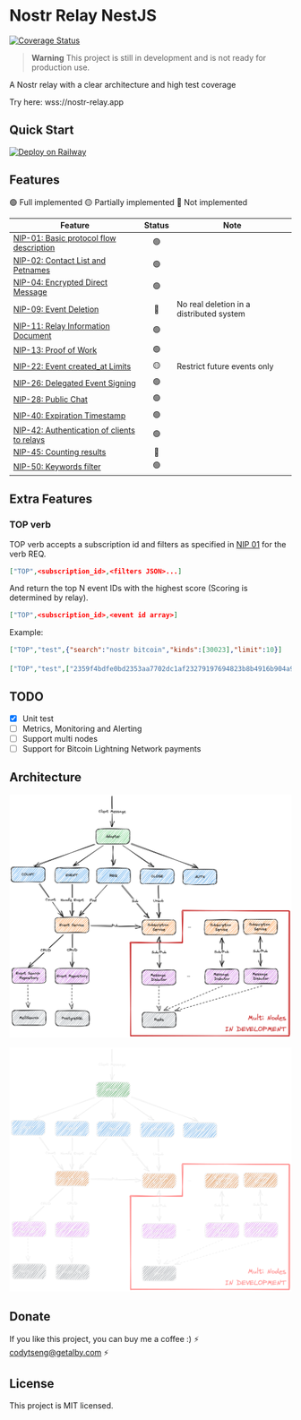 # Nostr Relay NestJS

[![Coverage Status](https://coveralls.io/repos/github/CodyTseng/nostr-relay-nestjs/badge.svg?branch=master)](https://coveralls.io/github/CodyTseng/nostr-relay-nestjs?branch=master)

> **Warning**
> This project is still in development and is not ready for production use.

A Nostr relay with a clear architecture and high test coverage

Try here: wss://nostr-relay.app

## Quick Start

[![Deploy on Railway](https://railway.app/button.svg)](https://railway.app/template/ooFSnW?referralCode=WYIfFr)

## Features

🟢 Full implemented 🟡 Partially implemented 🔴 Not implemented

| Feature                                                                                                 | Status | Note                                     |
| ------------------------------------------------------------------------------------------------------- | :----: | ---------------------------------------- |
| [NIP-01: Basic protocol flow description](https://github.com/nostr-protocol/nips/blob/master/01.md)     |   🟢   |                                          |
| [NIP-02: Contact List and Petnames](https://github.com/nostr-protocol/nips/blob/master/02.md)           |   🟢   |                                          |
| [NIP-04: Encrypted Direct Message](https://github.com/nostr-protocol/nips/blob/master/04.md)            |   🟢   |                                          |
| [NIP-09: Event Deletion](https://github.com/nostr-protocol/nips/blob/master/09.md)                      |   🔴   | No real deletion in a distributed system |
| [NIP-11: Relay Information Document](https://github.com/nostr-protocol/nips/blob/master/11.md)          |   🟢   |                                          |
| [NIP-13: Proof of Work](https://github.com/nostr-protocol/nips/blob/master/13.md)                       |   🟢   |                                          |
| [NIP-22: Event created_at Limits](https://github.com/nostr-protocol/nips/blob/master/22.md)             |   🟡   | Restrict future events only              |
| [NIP-26: Delegated Event Signing](https://github.com/nostr-protocol/nips/blob/master/26.md)             |   🟢   |                                          |
| [NIP-28: Public Chat](https://github.com/nostr-protocol/nips/blob/master/28.md)                         |   🟢   |                                          |
| [NIP-40: Expiration Timestamp](https://github.com/nostr-protocol/nips/blob/master/40.md)                |   🟢   |                                          |
| [NIP-42: Authentication of clients to relays](https://github.com/nostr-protocol/nips/blob/master/42.md) |   🟢   |                                          |
| [NIP-45: Counting results](https://github.com/nostr-protocol/nips/blob/master/45.md)                    |   🔴   |                                          |
| [NIP-50: Keywords filter](https://github.com/nostr-protocol/nips/blob/master/50.md)                     |   🟢   |                                          |

## Extra Features

### TOP verb

TOP verb accepts a subscription id and filters as specified in [NIP 01](https://github.com/nostr-protocol/nips/blob/master/01.md) for the verb REQ.

```json
["TOP",<subscription_id>,<filters JSON>...]
```

And return the top N event IDs with the highest score (Scoring is determined by relay).

```json
["TOP",<subscription_id>,<event id array>]
```

Example:

```json
["TOP","test",{"search":"nostr bitcoin","kinds":[30023],"limit":10}]

["TOP","test",["2359f4bdfe0bd2353aa7702dc1af23279197694823b8b4916b904a9940334192","622a875c9f9a4696eb4050fa5b0bba3a9b0531ec4a27398245af7369e6d40da8","d8989c65d26511b2e3ea42b0ebfcaf0ea885cb958419df4ddb334cb72556f950","ffcb0c9e0ace0b5d3928f30395bc9832763f8b583f2b1beb696f7c199f9f94d2","287147867bd00299553fa91e110d40206eea19a9142a4283832ee67e1407e6f2","ffaea8bc3b08db32af97f1ff595e68eee8a2f7b0a4a66dc2eff330f450855f6c","cddbc6cd4a0589d4a593e99a3a94426c85c6867b47d7eb751ce419c27f079b76","f2291ac6d206e898965b9e4ba6bbe5bb10118e6a74bd9f9f13597813979a254b","a101a2a44938dbb0a611bc00bd7ed4cb44d682fea4c14618bd1148567cd6fcc3","21990a723b491b6c594438a2ecf5d5e4898212635f59e82f1c736d994a86e907"]]
```

## TODO

- [x] Unit test
- [ ] Metrics, Monitoring and Alerting
- [ ] Support multi nodes
- [ ] Support for Bitcoin Lightning Network payments

## Architecture

![structure light](https://github.com/CodyTseng/resources/raw/master/nostr-relay-nestjs/img/structure-light.png#gh-light-mode-only)

![structure dark](https://github.com/CodyTseng/resources/raw/master/nostr-relay-nestjs/img/structure-dark.png#gh-dark-mode-only)

## Donate

If you like this project, you can buy me a coffee :) ⚡️ codytseng@getalby.com ⚡️

## License

This project is MIT licensed.
